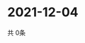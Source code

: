 # 2021-12-04
  共 0条

  <!-- BEGIN -->
  <!-- 最后更新时间Sat Dec 04 2021 05:05:11 GMT+0000 (Coordinated Universal Time) -->
  
  <!-- END -->
  
  